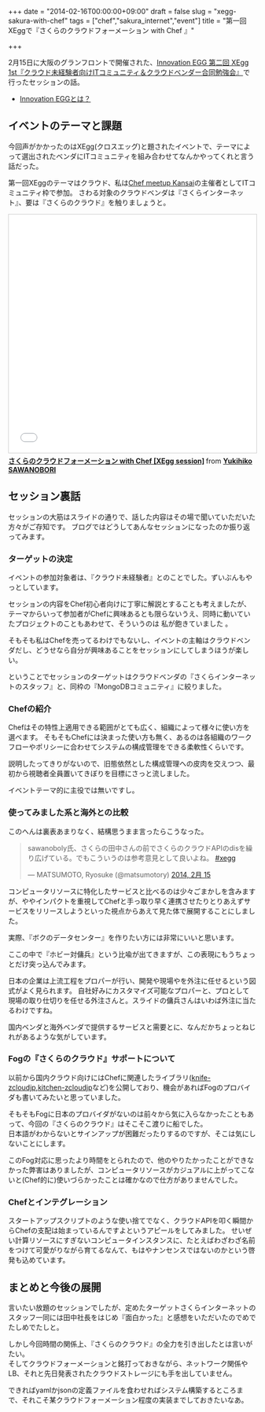 +++
date = "2014-02-16T00:00:00+09:00"
draft = false
slug = "xegg-sakura-with-chef"
tags = ["chef","sakura_internet","event"]
title = "第一回XEggで『さくらのクラウドフォーメーション with Chef 』"

+++

2月15日に大阪のグランフロントで開催された、[Innovation EGG 第二回 XEgg 1st『クラウド未経験者向けITコミュニティ＆クラウドベンダー合同勉強会』](http://innovationegg.doorkeeper.jp/events/7435)で行ったセッションの話。

- [Innovation EGGとは？](http://innovationegg.doorkeeper.jp/)

## イベントのテーマと課題

今回声がかかったのはXEgg(クロスエッグ)と題されたイベントで、テーマによって選出されたベンダにITコミュニティを組み合わせてなんかやってくれと言う話だった。

第一回XEggのテーマはクラウド、私は[Chef meetup Kansai](http://chef-meetup-kansai.doorkeeper.jp/)の主催者としてITコミュニティ枠で参加。 さわる対象のクラウドベンダは『さくらインターネット』、要は『さくらのクラウド』を触りましょうと。

<iframe src="//www.slideshare.net/slideshow/embed_code/key/oTufMIf9dcRFMa" width="595" height="485" frameborder="0" marginwidth="0" marginheight="0" scrolling="no" style="border:1px solid #CCC; border-width:1px; margin-bottom:5px; max-width: 100%;" allowfullscreen> </iframe> <div style="margin-bottom:5px"> <strong> <a href="//www.slideshare.net/YukihikoSawanobori/x-egg01-chef" title="さくらのクラウドフォーメーション with Chef [XEgg session]" target="_blank">さくらのクラウドフォーメーション with Chef [XEgg session]</a> </strong> from <strong><a href="//www.slideshare.net/YukihikoSawanobori" target="_blank">Yukihiko SAWANOBORI</a></strong> </div>

## セッション裏話

セッションの大筋はスライドの通りで、話した内容はその場で聞いていただいた方々がご存知です。 ブログではどうしてあんなセッションになったのか振り返ってみます。

### ターゲットの決定

イベントの参加対象者は、『クラウド未経験者』とのことでした。ずいぶんもやっとしています。

セッションの内容をChef初心者向けに丁寧に解説とすることも考えましたが、テーマからいって参加者がChefに興味あるとも限らないうえ、同時に動いていたプロジェクトのこともあわせて、そういうのは 私が飽きていました 。

そもそも私はChefを売ってるわけでもないし、イベントの主軸はクラウドベンダだし、どうせなら自分が興味あることをセッションにしてしまうほうが楽しい。

ということでセッションのターゲットはクラウドベンダの『さくらインターネットのスタッフ』と、同枠の『MongoDBコミュニティ』に絞りました。

### Chefの紹介

Chefはその特性上適用できる範囲がとても広く、組織によって様々に使い方を選べます。 そもそもChefには決まった使い方も無く、あるのは各組織のワークフローやポリシーに合わせてシステムの構成管理をできる柔軟性くらいです。

説明したってきりがないので、旧態依然とした構成管理への皮肉を交えつつ、最初から視聴者全員置いてきぼりを目標にさっと流しました。

イベントテーマ的に主役では無いですし。

### 使ってみました系と海外との比較

このへんは裏表あまりなく、結構思うまま言ったらこうなった。

<blockquote class="twitter-tweet" lang="ja"><p lang="ja" dir="ltr">sawanoboly氏、さくらの田中さんの前でさくらのクラウドAPIのdisを繰り広げている。でもこういうのは参考意見として良いよね。 <a href="https://twitter.com/hashtag/xegg?src=hash">#xegg</a></p>&mdash; MATSUMOTO, Ryosuke (@matsumotory) <a href="https://twitter.com/matsumotory/status/434508042814513152">2014, 2月 15</a></blockquote> <script async src="//platform.twitter.com/widgets.js" charset="utf-8"></script>

コンピュータリソースに特化したサービスと比べるのは少々ごまかしを含みますが、ややインパクトを重視してChefと手っ取り早く連携させたりとりあえずサービスをリリースしようといった視点からあえて見た体で展開することにしました。

実際、『ボクのデータセンター』を作りたい方には非常にいいと思います。

ここの中で『ホビー対傭兵』という比喩が出てきますが、この表現にもうちょっとだけ突っ込んでみます。

日本の企業は上流工程をプロパーが行い、開発や現場やを外注に任せるという図式がよく見られます。 自社好みにカスタマイズ可能なプロパーと、プロとして現場の取り仕切りを任せる外注さんと。スライドの傭兵さんはいわば外注に当たるわけですね。

国内ベンダと海外ベンダで提供するサービスと需要とに、なんだかちょっとねじれがあるような気がしています。

### Fogの『さくらのクラウド』サポートについて

以前から国内クラウド向けにはChefに関連したライブラリ([knife-zcloudjp](http://rubygems.org/gems/knife-zcloudjp),[kitchen-zcloudjp](http://rubygems.org/gems/kitchen-zcloudjp)など)を公開しており、機会があればFogのプロバイダも書いてみたいと思っていました。

そもそもFogに日本のプロバイダがないのは前々から気に入らなかったこともあって、今回の『さくらのクラウド』はそこそこ渡りに船でした。  
日本語がわからないとサインアップが困難だったりするのですが、そこは気にしないことにします。

このFog対応に思ったより時間をとられたので、他のやりたかったことができなかった弊害はありましたが、コンピュータリソースがカジュアルに上がってこないと(Chef的に)使いづらかったことは確かなので仕方がありませんでした。

### Chefとインテグレーション

スタートアップスクリプトのような使い捨てでなく、クラウドAPIを叩く瞬間からChefの支配は始まっているんですよというアピールをしてみました。 せいぜい計算リソースにすぎないコンピュータインスタンスに、たとえばわざわざ名前をつけて可愛がりながら育てるなんて、もはやナンセンスではないのかという啓発も込めています。

## まとめと今後の展開

言いたい放題のセッションでしたが、定めたターゲットさくらインターネットのスタッフ一同には田中社長をはじめ『面白かった』と感想をいただいたのでめでたしめでたしと。

しかし今回時間の関係上、『さくらのクラウド』の全力を引き出したとは言いがたい。  
そしてクラウドフォーメーションと銘打っておきながら、ネットワーク関係やLB、それと先日発表されたクラウドストレージにも手を出していません。

できればyamlかjsonの定義ファイルを食わせればシステム構築するところまで、それこそ某クラウドフォーメーション程度の実装までしておきたいなあ。

